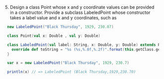5. Design a class Point whose x and y coordinate values can be provided in a
constructor. Provide a subclass LabeledPoint whose constructor takes a label
value and x and y coordinates, such as
```scala
  new LabeledPoint("Black Thursday", 1929, 230.07)
```

```scala
  class Point(val x: Double , val y: Double)

  class LabeledPoint(val label: String, x: Double, y: Double) extends Point(x, y) {
    override def toString = "%s (%s,%.0f,%.2f)".format(this.getClass.getSimpleName, label, x, y)
  }

  var x = new LabeledPoint("Black Thursday", 1929, 230.7)

  println(x) // => LabeledPoint (Black Thursday,1929,230.70)
```
